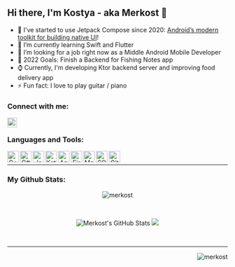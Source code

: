 ## Hi there, I'm Kostya - aka Merkost 👋

 - 🔭 I've started to use Jetpack Compose since 2020: [Android’s modern toolkit for building native UI][compose]!
 - 🌱 I’m currently learning Swift and Flutter
 - 👯 I’m looking for a job right now as a Middle Android Mobile Developer
 - 🥅 2022 Goals: Finish a Backend for Fishing Notes app
 - ⌚ Currently, I'm developing Ktor backend server and improving food delivery app
 - ⚡ Fun fact: I love to play guitar / piano
 

### Connect with me:

[<img align="left" alt="@merkost | Telegram" width="22px" src="https://cdn.jsdelivr.net/npm/simple-icons@5.15.0/icons/telegram.svg" />][telegram]

<br />

### Languages and Tools:

<p align="center">
  <img align="left" alt="C++" width="26px" src="https://cdn.jsdelivr.net/npm/simple-icons@3.13.0/icons/cplusplus.svg" />
  <img align="left" alt="C#" width="26px" src="https://cdn.jsdelivr.net/npm/simple-icons@3.13.0/icons/csharp.svg" />
  <img align="left" alt="Java" width="26px" src="https://cdn.jsdelivr.net/npm/simple-icons@3.13.0/icons/java.svg" />
  <img align="left" alt="Kotlin" width="26px" src="https://cdn.jsdelivr.net/npm/simple-icons@3.13.0/icons/kotlin.svg" />
  <img align="left" alt="Android" width="26px" src="https://cdn.jsdelivr.net/npm/simple-icons@3.13.0/icons/android.svg" />
  <img align="left" alt="Firebase" width="26px" src="https://cdn.jsdelivr.net/npm/simple-icons@3.13.0/icons/firebase.svg" />
  <img align="left" alt="Material" width="26px" src="https://cdn.jsdelivr.net/npm/simple-icons@3.13.0/icons/materialdesign.svg" />
  <img align="left" alt="SQLite" width="26px" src="https://cdn.jsdelivr.net/npm/simple-icons@3.13.0/icons/sqlite.svg" />
  <img align="left" alt="GitHub" width="26px" src="https://cdn.jsdelivr.net/npm/simple-icons@3.13.0/icons/github.svg" />
</p>

<br />

------------

### My Github Stats:

<p align="center">
   <img src="https://github-readme-streak-stats.herokuapp.com/?user=merkost&" alt="merkost" /> 
</p>

<br />



<p align = "center">
  <img alt="Merkost's GitHub Stats" src="https://github-readme-stats.vercel.app/api?username=merkost&show_icons=true&line_height=27">
  <img src = "https://github-readme-stats.vercel.app/api/top-langs/?username=merkost&hide=html,css,hlsl">
</p>

<br />

<!--
### Loved songs:

![Alt text](https://spotify-recently-played-readme.vercel.app/api?user=z06jj2swbhtky0b2zg7kv4dq6)
-->
------------

<p align="end"> 
   <img src="https://komarev.com/ghpvc/?username=merkost&label=Profile%20views&color=0e75b6&style=flat" alt="merkost" /> 
</p>
 




<br />

[nothing]: nothing
[telegram]: https://t.me/merkost
[compose]: https://developer.android.com/jetpack/compose
